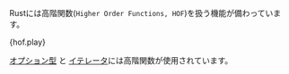 <!-- Rust provides Higher Order Functions (HOF). These are functions that
take one or more functions and/or produce a more useful function. HOFs
and lazy iterators give Rust its functional flavor. -->
Rustには高階関数(`Higher Order Functions, HOF`)を扱う機能が備わっています。

{hof.play}

[オプション型][option]
と
[イテレータ][iter]には高階関数が使用されています。
<!-- implement their fair share of HOFs. -->


[option]: http://doc.rust-lang.org/core/option/enum.Option.html
[iter]: http://doc.rust-lang.org/core/iter/trait.Iterator.html
